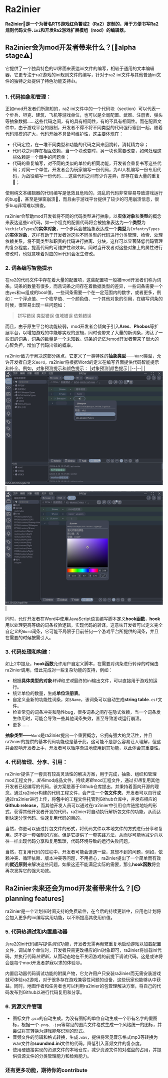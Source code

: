 # Ra2inier 

**Ra2inier🔨是一个为著名RTS游戏红色警戒2（Ra2）定制的，用于方便书写Ra2规则代码文件`.ini`和开发Ra2游戏扩展模组（mod）的编辑器。**

## **Ra2inier会为mod开发者带来什么？**\[🚧alpha stage⚠️\]

它提供了一个独具特色的UI界面来表达ini文件的编写，相较于通用的文本编辑器，它更专注于ra2游戏的ini规则文件的编写，针对于ra2 ini文件与其他普通ini文件的独特之处提供了特色功能支持👍。  

### 1. 代码抽象和管理：  
正如mod开发者们所熟知的，ra2 ini文件中的一个代码块（section）可以代表一个步兵、坦克、建筑、飞机等游戏单位，也可以是全局配置、武器、注册表、弹头等抽象数据……这些代码之间，有的具有相同性，有的不具有相同性。而在配置文件中，由于游戏平台的限制，开发者不得不将不同类型的代码强行塞到一起，随着代码规模的扩大，代码开始不具备可维护性，这主要体现在：

+ 代码定位，在一堆不同类型和功能的代码之间来回跳转，消耗精力😫；
+ 代码块之间存在相互依赖，当一个块改变时，另一块也需要改变，如何处理这些依赖是一个棘手的问题😢；
+ 代码的重复编写，对不同的类似的单位的相同功能，开发者会重复书写这些代码；对同一个单位，开发者会为玩家编写一份代码，为AI人机编写一份专用代码，为战役编写一份代码……这些代码之间有少许差异，却存在着大量的重复💢；  

使用纯文本编辑器的代码编写是低效且危险的，混乱的代码非常容易导致游戏运行的bug🐛，甚至是弹窗崩溃🚨，而且由于游戏平台提供了较少的可用崩溃信息，很多bug非常难以排查。
  
ra2inier会帮助mod开发者将不同的代码类型进行抽象，以**实体对象**和**类型**的概念来表达这些ini代码，如一个坦克的配置代码将会被抽象表达为一个**类型**为`VechicleTypes`的**实体对象**，一个步兵会被抽象表达成一个**类型**为`InfantryTypes`的**实体对象**，这样有助于开发者对这些不同类型的代码进行分类管理、检索、处理依赖关系，将不同类型和职责的代码进行抽离、分块，这样可以显著降低代码管理的复杂程度，提高代码的可维护性和效率。同时当开发者对这些对象上的属性进行修改时，也就意味着对应的ini代码会发生修改。

### 2. 词条编写智能提示
在ra2的代码文件中存在着大量的配置项，这些配置项一般被mod开发者们称为词条。词条的数量有很多，而且词条之间存在着数据类型的差异，一些词条需要一个由`yes`和`no`组成的bool值，一些词条需要一个在一定范围内的数字，或者更多，例如：一个浮点值、一个枚举值、一个颜色值、一个其他对象的引用，在编写词条的时候，很容易出现一些问题如： 

> 拼写错误
> 类型错误
> 值域错误
> 依赖错误
	
而且，由于原生平台的功能较弱，mod开发者会倾向于引入**Ares**、**Phobos**等扩展平台，以增加游戏的中能够实现的逻辑，同时也带来了大量的新词条，淘汰了一些旧的词条，词条的数量是一个未知数。词条的记忆为mod开发者带来了很大的心智负担，增加了代码出错的概率。  

ra2inier致力于解决这部分痛点，它定义了一类特殊的**抽象类型**——`Word`类型，允许开发者自定义`Word`，ra2inier将根据Word的定义在编写界面提供代码智能提示和补全。例如，对象预测提示和颜色提示：
|对象预测|颜色提示|
|--|--|
|![对象预测](./assets/eg-img01.png)|![颜色提示](./assets/eg-img02.png)|

同时，允许开发者在Word中使用JavaScript语言编写脚本定义**hook函数**，**hook**用以处理更高等级的词条校验逻辑，实现代码的转译。这意味开发者可以定义完全自定义的`Word`词条，它可能不局限于目前任何一个游戏平台所提供的词条，并且在需要的时候按需引入。

### 3. 代码处理和构建：   
如上2中提及，**hook函数**允许用户自定义脚本，在需要对词条进行转译的时候由ra2inier调用，借此完成对一些复杂功能的支持，例如：

+ 根据**具体类型的对象***转译*和*生成*最终的ini输出文件，可以直接用于游戏的运行。
+ 统计单位的数量，生成**单位注册表**。
+ 自定义全新的功能性词条，如`$Name`，该词条可以自动生成**string table**`.csf`文件。
+ 检查常见的词条冲突和隐性bug，很多词条之间存在隐式依赖，当一个词条发生作用时，可能会导致一些其他词条失效，甚至导致游戏运行崩溃。
+ 更多......

**抽象类型**——`Word`是ra2inier提出一个重要概念，它拥有强大的灵活性，并且ra2inier的提供的基本代码功能也是基于此，这可能不是那么容易让人理解，但这并会影响开发者上手，开发者可以循序渐进地使用到其功能，以此体会其重要性。

### 4. 代码管理、分享、引用：  
ra2inier提供了一套具有较高灵活性的解决方案，用于完成，抽象、组织和管理mod工程文件，*发布*mod成品文件，持续*更新*mod工程文件，通过*引用*复用其他开发者已经编写的代码。该方案是基于Github仓库提出，并秉持着面向开源的理念。通过ra2inier构建的代码工程文件，会产生一个**包文件夹**，开发者可以自行或通过ra2inier进行上传，将**包**中的工程文件托管到Github仓库中，并发布相应的**Github release**，而其他开发人员可以通过在ra2inier中引用仓库链接地址的形式，获得其他开发者开发的代码，ra2inier将自动执行解析包文件的功能，从而达到快速分享代码、快速复用代码的目的。  

当然，你更可以通过打包文件的形式，将代码文件以本地文件的方式进行分享和复用。这不是一套强制的方案。但是它提供了一套实践方法，从而尽可能地减少向以往一样出现代码分享和复用繁琐，代码环境导致的运行失败问题。   

当然，在复用代码的过程中，开发者可能会遭遇一些，意想不到的问题，例如，依赖冲突、循环依赖、版本冲突等问题，不用担心，ra2inier提出了一个简单而有效的**就近原则**来解决这些问题，如果这还不能满足实际的需要，那么**hook函数**将会再次发挥它的强大功效。

## **Ra2inier未来还会为mod开发者带来什么？**\[⏲️planning features\]
ra2inier是一个计划长时间支持的免费软件，在今后的持续更新中，应用也计划将会加入更多的ini编写实用功能，以不断提高其使用价值。

### 5. 代码热调试和内置启动器  
为ra2的ini代码编写提供*调试*功能，开发者无需再频繁重复地启动游戏以加载配置文件，调试单个单位时，开发者只需更改相应的ini对象即可，ra2inier将加载ini代码，并执行代码*热更新*，从而动态地在不关闭游戏的前提下调试代码。这是或许将会是每个mod开发者梦寐以求的体验😍。

内置启动器代码调试功能的附属产物，它允许用户只安装ra2inier而无需安装游戏就可体验ra2游戏，对于很多存在游戏兼容性问题的设备，这些玩家也能够从中获益。同时，地图作者和任务者也可以利用ra2inier的包管理解决方案，将自己的代码发布到Github以进行代码复用和分享。

### 6. 资源文件管理

+ 图标文件`.pcx`的自动生成。为没有图标的单位自动生成一个带有名字的假图标，根据一个`.png`、`.jpg`等常见的图片文件格式生成一个风格统一的图标，并尝试将其转换为游戏能够识别的形式。  
+ 音频文件的剪辑和格式转换，生成`.wav`，提供将常见音乐格式mp3等转换为wav文件和**soundmd.ini**文件的代码，降低引入音频文件的复杂度。  
+ 使用硬链接实现的资源文件的本地仓库，减少资源文件的对磁盘的占用，并提供资源文件的分类管理能力和检索能力。

### 还有更多功能，期待你的contribute